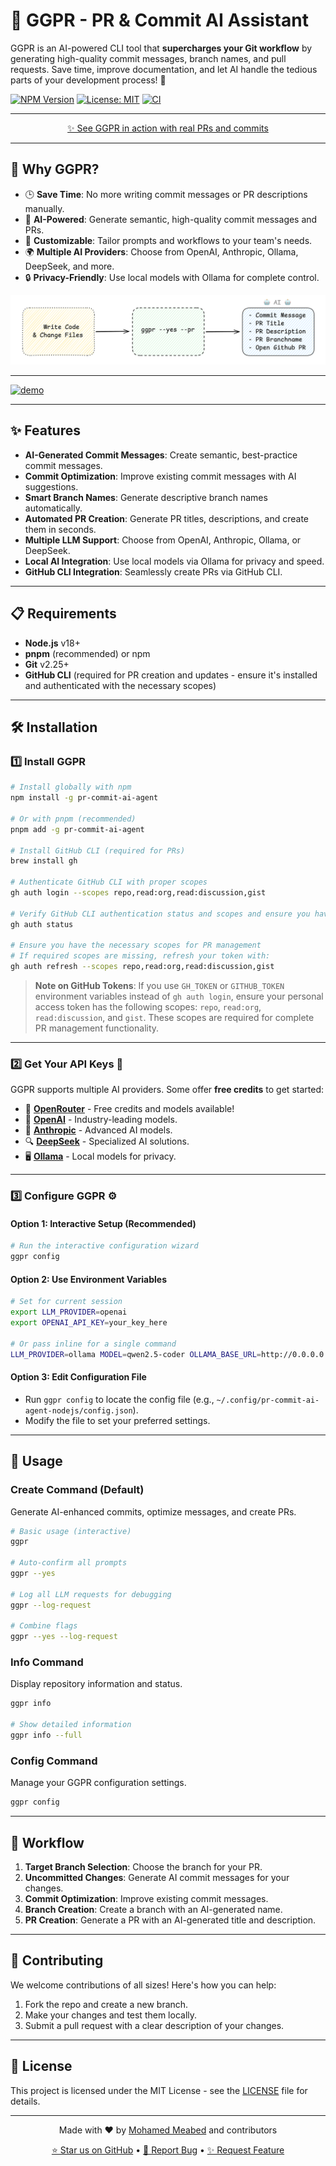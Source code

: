 # 🚀 GGPR - PR & Commit AI Assistant

GGPR is an AI-powered CLI tool that **supercharges your Git workflow** by generating high-quality commit messages, branch names, and pull requests. Save time, improve documentation, and let AI handle the tedious parts of your development process! 🎉

[![NPM Version](https://img.shields.io/npm/v/pr-commit-ai-agent.svg)](https://www.npmjs.com/package/pr-commit-ai-agent)
[![License: MIT](https://img.shields.io/badge/License-MIT-yellow.svg)](https://opensource.org/licenses/MIT)
[![CI](https://github.com/meabed/pr-commit-ai-agent/actions/workflows/ci.yml/badge.svg)](https://github.com/meabed/pr-commit-ai-agent/actions/workflows/ci.yml)

---

<p align="center">
  <a href="https://github.com/meabed/pr-commit-ai-agent/pulls?q=is%3Apr+is%3Aclosed">✨ See GGPR in action with real PRs and commits</a>
</p>

---

## 🌟 Why GGPR?

- 🕒 **Save Time**: No more writing commit messages or PR descriptions manually.
- 🧠 **AI-Powered**: Generate semantic, high-quality commit messages and PRs.
- 🔧 **Customizable**: Tailor prompts and workflows to your team's needs.
- 🌍 **Multiple AI Providers**: Choose from OpenAI, Anthropic, Ollama, DeepSeek, and more.
- 🔒 **Privacy-Friendly**: Use local models with Ollama for complete control.

![img.png](assets/simple01.png)

---

[![demo](https://asciinema.org/a/9G5YvfqaAJSfhMnVrSeqVqlVf.svg)](https://asciinema.org/a/9G5YvfqaAJSfhMnVrSeqVqlVf)

---

## ✨ Features

- **AI-Generated Commit Messages**: Create semantic, best-practice commit messages.
- **Commit Optimization**: Improve existing commit messages with AI suggestions.
- **Smart Branch Names**: Generate descriptive branch names automatically.
- **Automated PR Creation**: Generate PR titles, descriptions, and create them in seconds.
- **Multiple LLM Support**: Choose from OpenAI, Anthropic, Ollama, or DeepSeek.
- **Local AI Integration**: Use local models via Ollama for privacy and speed.
- **GitHub CLI Integration**: Seamlessly create PRs via GitHub CLI.

---

## 📋 Requirements

- **Node.js** v18+
- **pnpm** (recommended) or npm
- **Git** v2.25+
- **GitHub CLI** (required for PR creation and updates - ensure it's installed and authenticated with the necessary scopes)

---

## 🛠️ Installation

### 1️⃣ Install GGPR

```bash
# Install globally with npm
npm install -g pr-commit-ai-agent

# Or with pnpm (recommended)
pnpm add -g pr-commit-ai-agent

# Install GitHub CLI (required for PRs)
brew install gh

# Authenticate GitHub CLI with proper scopes
gh auth login --scopes repo,read:org,read:discussion,gist

# Verify GitHub CLI authentication status and scopes and ensure you have the necessary scopes
gh auth status

# Ensure you have the necessary scopes for PR management
# If required scopes are missing, refresh your token with:
gh auth refresh --scopes repo,read:org,read:discussion,gist
```

> **Note on GitHub Tokens**: If you use `GH_TOKEN` or `GITHUB_TOKEN` environment variables instead of `gh auth login`, ensure your personal access token has the following scopes: `repo`, `read:org`, `read:discussion`, and `gist`. These scopes are required for complete PR management functionality.

---

### 2️⃣ Get Your API Keys 🔑

GGPR supports multiple AI providers. Some offer **free credits** to get started:

- 🌟 **[OpenRouter](https://www.openrouter.ai/)** - Free credits and models available!
- 🤖 **[OpenAI](https://platform.openai.com/signup)** - Industry-leading models.
- 🧠 **[Anthropic](https://www.anthropic.com/)** - Advanced AI models.
- 🔍 **[DeepSeek](https://deepseek.ai/)** - Specialized AI solutions.
- 🖥️ **[Ollama](https://ollama.com/)** - Local models for privacy.

---

### 3️⃣ Configure GGPR ⚙️

#### Option 1: Interactive Setup (Recommended)

```bash
# Run the interactive configuration wizard
ggpr config
```

#### Option 2: Use Environment Variables

```bash
# Set for current session
export LLM_PROVIDER=openai
export OPENAI_API_KEY=your_key_here

# Or pass inline for a single command
LLM_PROVIDER=ollama MODEL=qwen2.5-coder OLLAMA_BASE_URL=http://0.0.0.0:11434/api/generate ggpr
```

#### Option 3: Edit Configuration File

- Run `ggpr config` to locate the config file (e.g., `~/.config/pr-commit-ai-agent-nodejs/config.json`).
- Modify the file to set your preferred settings.

---

## 📝 Usage

### Create Command (Default)

Generate AI-enhanced commits, optimize messages, and create PRs.

```bash
# Basic usage (interactive)
ggpr

# Auto-confirm all prompts
ggpr --yes

# Log all LLM requests for debugging
ggpr --log-request

# Combine flags
ggpr --yes --log-request
```

### Info Command

Display repository information and status.

```bash
ggpr info

# Show detailed information
ggpr info --full
```

### Config Command

Manage your GGPR configuration settings.

```bash
ggpr config
```

---

## 🚶 Workflow

1. **Target Branch Selection**: Choose the branch for your PR.
2. **Uncommitted Changes**: Generate AI commit messages for your changes.
3. **Commit Optimization**: Improve existing commit messages.
4. **Branch Creation**: Create a branch with an AI-generated name.
5. **PR Creation**: Generate a PR with an AI-generated title and description.

---

## 🤝 Contributing

We welcome contributions of all sizes! Here's how you can help:

1. Fork the repo and create a new branch.
2. Make your changes and test them locally.
3. Submit a pull request with a clear description of your changes.

---

## 📄 License

This project is licensed under the MIT License - see the [LICENSE](./LICENSE) file for details.

---

<div align="center">
  <p>Made with ❤️ by <a href="https://github.com/meabed">Mohamed Meabed</a> and contributors</p>
  <p>
    <a href="https://github.com/meabed/pr-commit-ai-agent/stargazers">⭐ Star us on GitHub</a> •
    <a href="https://github.com/meabed/pr-commit-ai-agent/issues">🐛 Report Bug</a> •
    <a href="https://github.com/meabed/pr-commit-ai-agent/issues">✨ Request Feature</a>
  </p>
</div>
